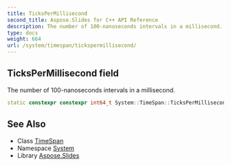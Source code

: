 ```yaml
---
title: TicksPerMillisecond
second_title: Aspose.Slides for C++ API Reference
description: The number of 100-nanoseconds intervals in a millisecond.
type: docs
weight: 664
url: /system/timespan/tickspermillisecond/
---
```

## TicksPerMillisecond field


The number of 100-nanoseconds intervals in a millisecond.

```cpp
static constexpr constexpr int64_t System::TimeSpan::TicksPerMillisecond
```

## See Also

* Class [TimeSpan](../)
* Namespace [System](../../)
* Library [Aspose.Slides](../../../)